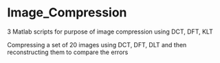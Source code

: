 # Image_Compression

3 Matlab scripts for purpose of image compression using DCT, DFT, KLT

Compressing a set of 20 images using DCT, DFT, DLT and then reconstructing them to compare the errors

